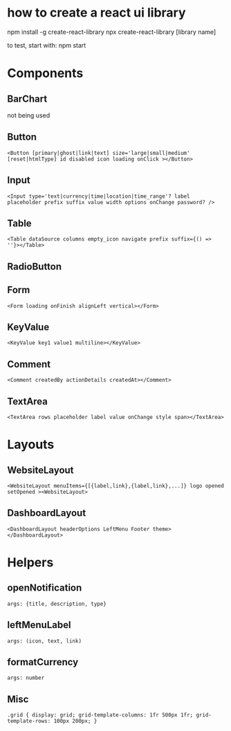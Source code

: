 # how to create a react ui library

npm install -g create-react-library
npx create-react-library [library name]

to test, start with:
npm start

# Components

## BarChart

not being used

## Button

`<Button [primary|ghost|link|text] size='large|small|medium' [reset|htmlType] id disabled icon loading onClick ></Button>`

## Input

`<Input type='text|currency|time|location|time_range'? label placeholder prefix suffix value width options onChange password? />`

## Table

`<Table dataSource columns empty_icon navigate prefix suffix={() => ''}></Table>`

## RadioButton

## Form

`<Form loading onFinish alignLeft vertical></Form>`

## KeyValue

`<KeyValue key1 value1 multiline></KeyValue>`

## Comment

`<Comment createdBy actionDetails createdAt></Comment>`

## TextArea

`<TextArea rows placeholder label value onChange style span></TextArea>`

# Layouts

## WebsiteLayout

`<WebsiteLayout menuItems={[{label,link},{label,link},...]} logo opened setOpened ><WebsiteLayout>`

## DashboardLayout

`<DashboardLayout headerOptions LeftMenu Footer theme></DashboardLayout>`

# Helpers

## openNotification

`args: {title, description, type}`

## leftMenuLabel

`args: (icon, text, link)`

## formatCurrency

`args: number`

## Misc

`.grid { display: grid; grid-template-columns: 1fr 500px 1fr; grid-template-rows: 100px 200px; }`
